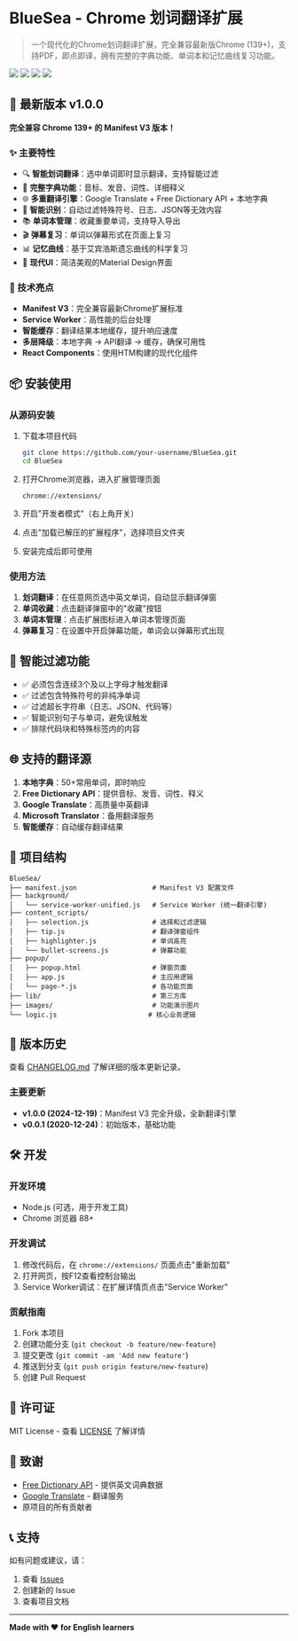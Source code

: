 # BlueSea - Chrome 划词翻译扩展

> 一个现代化的Chrome划词翻译扩展，完全兼容最新版Chrome (139+)，支持PDF，即点即译，拥有完整的字典功能、单词本和记忆曲线复习功能。

![](https://img.shields.io/badge/Language-JavaScript-orange.svg)
![](https://img.shields.io/badge/Manifest-V3-green.svg)
![](https://img.shields.io/badge/Chrome-139%2B-blue.svg)
![](https://img.shields.io/badge/license-MIT-000000.svg)

## 🎉 最新版本 v1.0.0

**完全兼容 Chrome 139+ 的 Manifest V3 版本！**

### ✨ 主要特性

- 🔍 **智能划词翻译**：选中单词即时显示翻译，支持智能过滤
- 📖 **完整字典功能**：音标、发音、词性、详细释义
- 🌐 **多重翻译引擎**：Google Translate + Free Dictionary API + 本地字典
- 🎯 **智能识别**：自动过滤特殊符号、日志、JSON等无效内容
- 📚 **单词本管理**：收藏重要单词，支持导入导出
- 🎬 **弹幕复习**：单词以弹幕形式在页面上复习
- 📊 **记忆曲线**：基于艾宾浩斯遗忘曲线的科学复习
- 🎨 **现代UI**：简洁美观的Material Design界面

### 🔧 技术亮点

- **Manifest V3**：完全兼容最新Chrome扩展标准
- **Service Worker**：高性能的后台处理
- **智能缓存**：翻译结果本地缓存，提升响应速度
- **多层降级**：本地字典 → API翻译 → 缓存，确保可用性
- **React Components**：使用HTM构建的现代化组件

## 📦 安装使用

### 从源码安装

1. 下载本项目代码
   ```bash
   git clone https://github.com/your-username/BlueSea.git
   cd BlueSea
   ```

2. 打开Chrome浏览器，进入扩展管理页面
   ```
   chrome://extensions/
   ```

3. 开启"开发者模式"（右上角开关）

4. 点击"加载已解压的扩展程序"，选择项目文件夹

5. 安装完成后即可使用

### 使用方法

1. **划词翻译**：在任意网页选中英文单词，自动显示翻译弹窗
2. **单词收藏**：点击翻译弹窗中的"收藏"按钮
3. **单词本管理**：点击扩展图标进入单词本管理页面
4. **弹幕复习**：在设置中开启弹幕功能，单词会以弹幕形式出现

## 🎯 智能过滤功能

- ✅ 必须包含连续3个及以上字母才触发翻译
- ✅ 过滤包含特殊符号的非纯净单词
- ✅ 过滤超长字符串（日志、JSON、代码等）
- ✅ 智能识别句子与单词，避免误触发
- ✅ 排除代码块和特殊标签内的内容

## 🌐 支持的翻译源

1. **本地字典**：50+常用单词，即时响应
2. **Free Dictionary API**：提供音标、发音、词性、释义
3. **Google Translate**：高质量中英翻译
4. **Microsoft Translator**：备用翻译服务
5. **智能缓存**：自动缓存翻译结果

## 📁 项目结构

```
BlueSea/
├── manifest.json                   # Manifest V3 配置文件
├── background/
│   └── service-worker-unified.js   # Service Worker (统一翻译引擎)
├── content_scripts/
│   ├── selection.js                # 选择和过滤逻辑
│   ├── tip.js                      # 翻译弹窗组件
│   ├── highlighter.js              # 单词高亮
│   └── bullet-screens.js           # 弹幕功能
├── popup/
│   ├── popup.html                  # 弹窗页面
│   ├── app.js                      # 主应用逻辑
│   └── page-*.js                   # 各功能页面
├── lib/                            # 第三方库
├── images/                         # 功能演示图片
└── logic.js                       # 核心业务逻辑
```

## 🔄 版本历史

查看 [CHANGELOG.md](CHANGELOG.md) 了解详细的版本更新记录。

### 主要更新

- **v1.0.0 (2024-12-19)**：Manifest V3 完全升级，全新翻译引擎
- **v0.0.1 (2020-12-24)**：初始版本，基础功能

## 🛠️ 开发

### 开发环境

- Node.js (可选，用于开发工具)
- Chrome 浏览器 88+

### 开发调试

1. 修改代码后，在 `chrome://extensions/` 页面点击"重新加载"
2. 打开网页，按F12查看控制台输出
3. Service Worker调试：在扩展详情页点击"Service Worker"

### 贡献指南

1. Fork 本项目
2. 创建功能分支 (`git checkout -b feature/new-feature`)
3. 提交更改 (`git commit -am 'Add new feature'`)
4. 推送到分支 (`git push origin feature/new-feature`)
5. 创建 Pull Request

## 📝 许可证

MIT License - 查看 [LICENSE](LICENSE) 了解详情

## 🙏 致谢

- [Free Dictionary API](https://dictionaryapi.dev/) - 提供英文词典数据
- [Google Translate](https://translate.google.com/) - 翻译服务
- 原项目的所有贡献者

## 📞 支持

如有问题或建议，请：

1. 查看 [Issues](https://github.com/your-username/BlueSea/issues)
2. 创建新的 Issue
3. 查看项目文档

---

**Made with ❤️ for English learners**
